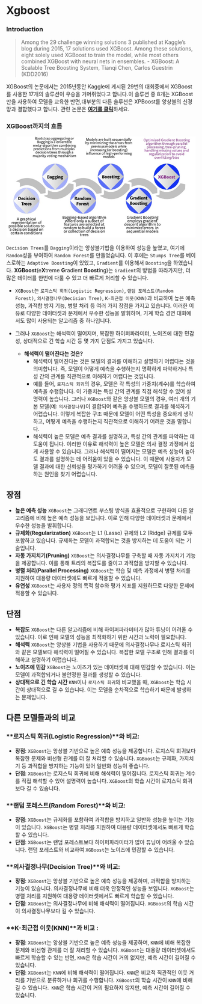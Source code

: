 
# Xgboost



### **Introduction**

> Among the 29 challenge winning solutions 3 published at Kaggle’s blog during 2015, 17 solutions used XGBoost. Among these solutions, eight solely used XGBoost to train the model, while most others combined XGBoost with neural nets in ensembles.
> \- XGBoost: A Scalable Tree Boosting System, Tianqi Chen, Carlos Guestrin (KDD2016)

XGBoost의 논문에서는 2015년동안 Kaggle에 게시된 29번의 대회중에서 XGBoost를 사용한 17개의 솔루션이 우승을 거머쥐었다고 합니다.이 솔루션 중 8개는 XGBoost만을 사용하여 모델을 교육한 반면,대부분의 다른 솔루션은 XPBoost를 앙상블의 신경망과 결합했다고 합니다.
관련 논문은 [**여기를 클릭**](https://arxiv.org/pdf/1603.02754.pdf)하세요.



### **XGBoost까지의 흐름**



![](https://github.com/ZBDS11ML3/ML_jieun/blob/main/0.Confusion_matrix/img.jpg)



`Decision Trees`를 `Bagging`이라는 앙상블기법을 이용하여 성능을 높였고, 여기에 `Random`성을 부여하여 `Random Forest`를 만들었습니다. 이 후에는 `Stumps Tree`를 베이스로하는 `Adaptive Boosting`이 있었고, `Gradient`를 이용해서 `Boosting`을 하였습니다. **XGBoost**(e**X**treme **G**radient **Boost**ing)는 `Gradient`의 방법을 따라가지만, 더 많은 데이터를 한번에 다룰 수 있고 더 빠르게 처리할 수 있습니다.





* `XGBoost`는 `로지스틱 회귀(Logistic Regression)`, `랜덤 포레스트(Random Forest)`, `의사결정나무(Decision Tree)`, `K-최근접 이웃(KNN)`과 비교하여 높은 예측 성능, 과적합 방지 기능, 병렬 처리 등 여러 가지 장점을 가지고 있습니다. 이러한 이유로 다양한 데이터셋과 문제에서 우수한 성능을 발휘하며, 기계 학습 경연 대회에서도 많이 사용되는 알고리즘 중 하나입니다.

* 그러나 `XGBoost`는 해석력이 떨어지며, 복잡한 하이퍼파라미터, 노이즈에 대한 민감성, 상대적으로 긴 학습 시간 등 몇 가지 단점도 가지고 있습니다.

  

  * **해석력이 떨어진다는 것은?**
    * 해석력이 떨어진다는 것은 모델의 결과를 이해하고 설명하기 어렵다는 것을 의미합니다. 즉, 모델이 어떻게 예측을 수행하는지 명확하게 파악하거나 특성 간의 관계를 직관적으로 이해하기 어렵다는 것입니다.
    * 예를 들어, `로지스틱 회귀`의 경우, 모델은 각 특성의 가중치(계수)를 학습하여 예측을 수행합니다. 이 가중치는 특성 간의 관계를 직접 해석할 수 있어 설명력이 높습니다. 그러나 `XGBoost`와 같은 앙상블 모델의 경우, 여러 개의 기본 모델(예: `의사결정나무`)이 결합되어 예측을 수행하므로 결과를 해석하기 어렵습니다. 이렇게 복잡한 구조 때문에 모델이 어떤 특성을 중요하게 생각하고, 어떻게 예측을 수행하는지 직관적으로 이해하기 어려운 것을 말합니다.
    * 해석력이 높은 모델은 예측 결과를 설명하고, 특성 간의 관계를 파악하는 데 도움이 됩니다. 이러한 이유로 해석력이 높은 모델은 의사 결정 과정에서 쉽게 사용할 수 있습니다. 그러나 해석력이 떨어지는 모델은 예측 성능이 높아도 결과를 설명하는 데 어려움이 있을 수 있습니다. 이 때문에 사용자가 모델 결과에 대한 신뢰성을 평가하기 어려울 수 있으며, 모델이 잘못된 예측을 하는 원인을 찾기 어렵습니다.



## 장점

* **높은 예측 성능**
   `XGBoost`는 그래디언트 부스팅 방식을 효율적으로 구현하여 다른 알고리즘에 비해 높은 예측 성능을 보입니다. 이로 인해 다양한 데이터셋과 문제에서 우수한 성능을 발휘합니다.
* **규제화(Regularization)**
   `XGBoost`는 L1 (Lasso) 규제와 L2 (Ridge) 규제를 모두 포함하고 있습니다. 규제화는 모델이 과적합되는 것을 방지하는 데 도움이 되는 기술입니다.
* **자동 가지치기(Pruning)**
   `XGBoost`는 의사결정나무를 구축할 때 자동 가지치기 기능을 제공합니다. 이를 통해 트리의 복잡도를 줄이고 과적합을 방지할 수 있습니다.
* **병렬 처리(Parallel Processing)**
   `XGBoost`는 학습 및 예측 과정에서 병렬 처리를 지원하여 대용량 데이터셋에도 빠르게 적용할 수 있습니다.
* **유연성**
   `XGBoost`는 사용자 정의 목적 함수와 평가 지표를 지원하므로 다양한 문제에 적용할 수 있습니다.



## 단점

* **복잡도**
  `XGBoost`는 다른 알고리즘에 비해 하이퍼파라미터가 많아 튜닝이 어려울 수 있습니다. 이로 인해 모델의 성능을 최적화하기 위한 시간과 노력이 필요합니다.
* **해석력**
   `XGBoost`는 앙상블 기법을 사용하기 때문에 의사결정나무나 로지스틱 회귀와 같은 모델보다 해석력이 떨어질 수 있습니다. 복잡한 모델 구조로 인해 결과를 이해하고 설명하기 어렵습니다.
* **노이즈에 민감**
   `XGBoost`는 노이즈가 있는 데이터셋에 대해 민감할 수 있습니다. 이는 모델이 과적합되거나 불안정한 결과를 생성할 수 있습니다.
* **상대적으로 긴 학습 시간**
  `KNN`이나 `로지스틱 회귀`와 비교했을 때, `XGBoost`는 학습 시간이 상대적으로 길 수 있습니다. 이는 모델을 순차적으로 학습하기 때문에 발생하는 문제입니다.







## 다른 모델들과의 비교



### **로지스틱 회귀(Logistic Regression)**와 비교:

* **장점**:
  `XGBoost`는 앙상블 기반으로 높은 예측 성능을 제공합니다. 로지스틱 회귀보다 복잡한 문제와 비선형 관계를 더 잘 처리할 수 있습니다.
  `XGBoost`는 규제화, 가지치기 등 과적합을 방지하는 기능이 있어 일반화 성능이 좋습니다.
* **단점**:
  `XGBoost`는 로지스틱 회귀에 비해 해석력이 떨어집니다. 로지스틱 회귀는 계수를 직접 해석할 수 있어 설명력이 높습니다.
  `XGBoost`의 학습 시간이 로지스틱 회귀보다 길 수 있습니다.

### **랜덤 포레스트(Random Forest)**와 비교:

* **장점**:
  `XGBoost`는 규제화를 포함하여 과적합을 방지하고 일반화 성능을 높이는 기능이 있습니다.
  `XGBoost`는 병렬 처리를 지원하여 대용량 데이터셋에서도 빠르게 학습할 수 있습니다.
* **단점**:
  `XGBoost`는 랜덤 포레스트보다 하이퍼파라미터가 많아 튜닝이 어려울 수 있습니다.
  랜덤 포레스트와 비교하여 `XGBoost`는 노이즈에 민감할 수 있습니다.

### **의사결정나무(Decision Tree)**와 비교:

* **장점**:
  `XGBoost`는 앙상블 기반으로 높은 예측 성능을 제공하며, 과적합을 방지하는 기능이 있습니다. 의사결정나무에 비해 더욱 안정적인 성능을 보입니다.
  `XGBoost`는 병렬 처리를 지원하여 대용량 데이터셋에서도 빠르게 학습할 수 있습니다.
* **단점**:
  `XGBoost`는 의사결정나무에 비해 해석력이 떨어집니다.
  `XGBoost`의 학습 시간이 의사결정나무보다 길 수 있습니다.

### **K-최근접 이웃(KNN)**과 비교 :

* **장점**:
  `XGBoost`는 앙상블 기반으로 높은 예측 성능을 제공하며, `KNN`에 비해 복잡한 문제와 비선형 관계를 더 잘 처리할 수 있습니다.
  `XGBoost`는 대용량 데이터셋에서도 빠르게 학습할 수 있는 반면, `KNN`은 학습 시간이 거의 없지만, 예측 시간이 길어질 수 있습니다.
* **단점**:
  `XGBoost`는 `KNN`에 비해 해석력이 떨어집니다. `KNN`은 비교적 직관적인 이웃 거리를 기반으로 분류하거나 회귀를 수행합니다.
  `XGBoost`의 학습 시간이 `KNN`에 비해 길 수 있습니다.` KNN`은 학습 시간이 거의 필요하지 않지만, 예측 시간이 길어질 수 있습니다.
